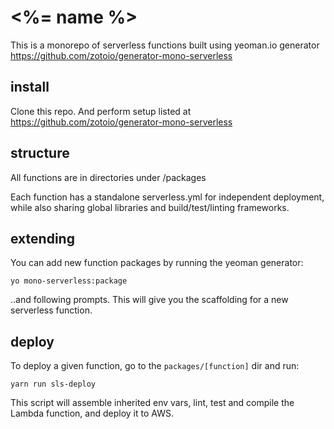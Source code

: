 # <%= name %>

This is a monorepo of serverless functions built using yeoman.io generator https://github.com/zotoio/generator-mono-serverless

## install
Clone this repo.  And perform setup listed at https://github.com/zotoio/generator-mono-serverless

## structure
All functions are in directories under /packages

Each function has a standalone serverless.yml for independent deployment, while also sharing global libraries and build/test/linting frameworks.

## extending
You can add new function packages by running the yeoman generator:
```
yo mono-serverless:package
```
..and following prompts.  This will give you the scaffolding for a new serverless function.

## deploy
To deploy a given function, go to the `packages/[function]` dir and run: 
```
yarn run sls-deploy
```
This script will assemble inherited env vars, lint, test and compile the Lambda function, and deploy it to AWS.


